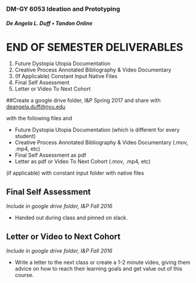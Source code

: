 ### DM-GY 6053 Ideation and Prototyping
##### De Angela L. Duff • Tandon Online

# END OF SEMESTER DELIVERABLES

<ol>
<li>Future Dystopia Utopia Documentation</li>
<li>Creative Process Annotated Bibliography &amp; Video Documentary</li>
<li>(If Applicable) Constant Input Native Files</li>
<li>Final Self Assessment</li>
<li>Letter or Video To Next Cohort</li>
</ol>
 
##Create a google drive folder, I&P Spring 2017 and share with deangela.duff@nyu.edu

with the following files and 
<ul>
<li>Future Dystopia Utopia Documentation (which is different for every student)</li>
<li>Creative Process Annotated Bibliography & Video Documentary (.mov, .mp4, etc)</li>
<li>Final Self Assessment as pdf</li>
<li>Letter as pdf or Video To Next Cohort (.mov, .mp4, etc)</li>
</ul>

(if applicable) with constant input folder with native files

## Final Self Assessment
*Include in google drive folder, I&P Fall 2016*

<ul>
<li>Handed out during class and pinned on slack.
</ul>

## Letter or Video to Next Cohort
*Include in google drive folder, I&P Fall 2016*

<ul>
<Li>Write a letter to the next class or create a 1-2 minute video, giving them advice on how to reach their learning goals and get value out of this course.</li>
</ul>
